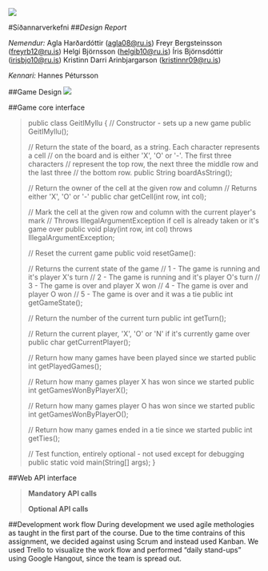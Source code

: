 ![](http://imgur.com/ElootDC)

#Síðannarverkefni
##_Design Report_

_Nemendur:_
Agla Harðardóttir (agla08@ru.is)
Freyr Bergsteinsson (freyrb12@ru.is)
Helgi Björnsson (helgib10@ru.is)
Íris Björnsdóttir (irisbjo10@ru.is)
Kristinn Darri Arinbjargarson (kristinnr09@ru.is)

_Kennari:_
Hannes Pétursson

##Game Design
![](http://imgur.com/fnPfQxa.png)

##Game core interface
>public class GeitIMyllu {
    // Constructor - sets up a new game
    public GeitIMyllu();
>
>    // Return the state of the board, as a string. Each character represents a cell
    // on the board and is either 'X', 'O' or '-'. The first three characters
    // represent the top row, the next three the middle row and the last three
    // the bottom row.
    public String boardAsString();
>
>    // Return the owner of the cell at the given row and column
    // Returns either 'X', 'O' or '-'
    public char getCell(int row, int col);
>
>    // Mark the cell at the given row and column with the current player's mark
    // Throws IllegalArgumentException if cell is already taken or it's game over
    public void play(int row, int col) throws IllegalArgumentException;
>
>    // Reset the current game
    public void resetGame():
>
>    // Returns the current state of the game
    // 1 - The game is running and it's player X's turn
    // 2 - The game is running and it's player O's turn
    // 3 - The game is over and player X won
    // 4 - The game is over and player O won
    // 5 - The game is over and it was a tie
    public int getGameState();
>
>    // Return the number of the current turn
    public int getTurn();
>
>    // Return the current player, 'X', 'O' or 'N' if it's currently game over
    public char getCurrentPlayer();
>
>    // Return how many games have been played since we started
    public int getPlayedGames();
>
>    // Return how many games player X has won since we started
    public int getGamesWonByPlayerX();
>
>    // Return how many games player O has won since we started
    public int getGamesWonByPlayerO();
>
>    // Return how many games ended in a tie since we started
    public int getTies();
>
>    // Test function, entirely optional - not used except for debugging
    public static void main(String[] args);
}

##Web API interface

>**Mandatory API calls**
>
>
>**Optional API calls**
>
>

##Development work flow
During development we used agile methologies as taught in the first part of the course. Due to the time contrains of this assignment, we decided against using Scrum and instead used Kanban. We used Trello to visualize the work flow and performed “daily stand-ups” using Google Hangout, since the team is spread out.



